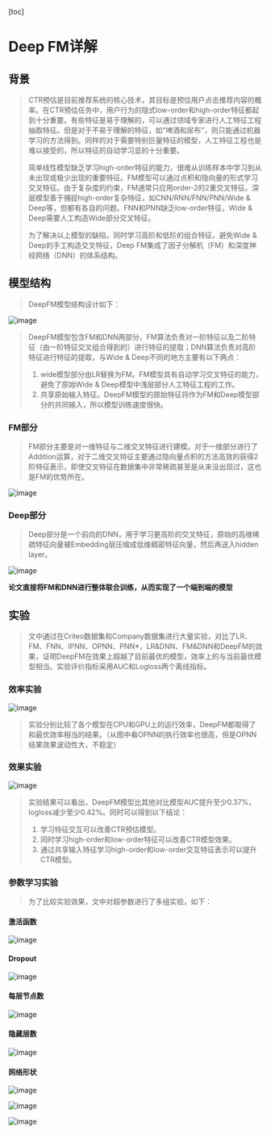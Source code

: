 [toc]

# Deep FM详解

## 背景

> CTR预估是目前推荐系统的核心技术，其目标是预估用户点击推荐内容的概率。在CTR预估任务中，用户行为的隐式low-order和high-order特征都起到十分重要。有些特征是易于理解的，可以通过领域专家进行人工特征工程抽取特征。但是对于不易于理解的特征，如“啤酒和尿布”，则只能通过机器学习的方法得到。同样的对于需要特别巨量特征的模型，人工特征工程也是难以接受的，所以特征的自动学习显的十分重要。
>
> 简单线性模型缺乏学习high-order特征的能力，很难从训练样本中学习到从未出现或极少出现的重要特征。FM模型可以通过点积和隐向量的形式学习交叉特征。由于复杂度的约束，FM通常只应用order-2的2重交叉特征。深层模型善于捕捉high-order复杂特征，如CNN/RNN/FNN/PNN/Wide & Deep等，但都有各自的问题。FNN和PNN缺乏low-order特征，Wide & Deep需要人工构造Wide部分交叉特征。
>
> 为了解决以上模型的缺陷，同时学习高阶和低阶的组合特征，避免Wide & Deep的手工构造交叉特征，Deep FM集成了因子分解机（FM）和深度神经网络（DNN）的体系结构。

## 模型结构

> DeepFM模型结构设计如下：

![image](https://github.com/ShaoQiBNU/DeepFM/blob/master/img/1.jpg)

> DeepFM模型包含FM和DNN两部分，FM算法负责对一阶特征以及二阶特征（由一阶特征交叉组合得到的）进行特征的提取；DNN算法负责对高阶特征进行特征的提取，与Wide & Deep不同的地方主要有以下两点：
>
> 1. wide模型部分由LR替换为FM。FM模型具有自动学习交叉特征的能力，避免了原始Wide & Deep模型中浅层部分人工特征工程的工作。
> 2. 共享原始输入特征。DeepFM模型的原始特征将作为FM和Deep模型部分的共同输入，所以模型训练速度很快。



### FM部分

> FM部分主要是对一维特征与二维交叉特征进行建模。对于一维部分进行了Addition运算，对于二维交叉特征主要通过隐向量点积的方法高效的获得2阶特征表示，即使交叉特征在数据集中非常稀疏甚至是从来没出现过，这也是FM的优势所在。

![image](https://github.com/ShaoQiBNU/DeepFM/blob/master/img/2.jpg)

### Deep部分

> Deep部分是一个前向的DNN，用于学习更高阶的交叉特征，原始的高维稀疏特征向量被Embedding层压缩成低维稠密特征向量，然后再送入hidden layer。

![image](https://github.com/ShaoQiBNU/DeepFM/blob/master/img/3.jpg)

**论文直接将FM和DNN进行整体联合训练，从而实现了一个端到端的模型**

## 实验

> 文中通过在Criteo数据集和Company数据集进行大量实验，对比了LR、FM、FNN、IPNN、OPNN、PNN\*，LR&DNN、FM&DNN和DeepFM的效果，证明DeepFM在效果上超越了目前最优的模型，效率上的与当前最优模型相当。实验评价指标采用AUC和Logloss两个离线指标。



### 效率实验

![image](https://github.com/ShaoQiBNU/DeepFM/blob/master/img/3.jpg)

> 实验分别比较了各个模型在CPU和GPU上的运行效率，DeepFM都取得了和最优效率相当的结果。（从图中看OPNN的执行效率也很高，但是OPNN结果效果波动性大，不稳定）

### 效果实验

![image](https://github.com/ShaoQiBNU/DeepFM/blob/master/img/4.jpg)

> 实验结果可以看出，DeepFM模型比其他对比模型AUC提升至少0.37%，logloss减少至少0.42%。同时可以得到以下结论：
>
> 1. 学习特征交互可以改善CTR预估模型。
> 2. 同时学习high-order和low-order特征可以改善CTR模型效果。
> 3. 通过共享输入特征学习high-order和low-order交互特征表示可以提升CTR模型。

### 参数学习实验

> 为了比较实验效果，文中对超参数进行了多组实验，如下：

#### **激活函数**

![image](https://github.com/ShaoQiBNU/DeepFM/blob/master/img/5.jpg)

#### **Dropout**

![image](https://github.com/ShaoQiBNU/DeepFM/blob/master/img/6.jpg)

#### **每层节点数**

![image](https://github.com/ShaoQiBNU/DeepFM/blob/master/img/7.jpg)

#### **隐藏层数**

![image](https://github.com/ShaoQiBNU/DeepFM/blob/master/img/8.jpg)

#### **网络形状**

![image](https://github.com/ShaoQiBNU/DeepFM/blob/master/img/9.jpg)

![image](https://github.com/ShaoQiBNU/DeepFM/blob/master/img/10.jpg)

![image](https://github.com/ShaoQiBNU/DeepFM/blob/master/img/11.jpg)
